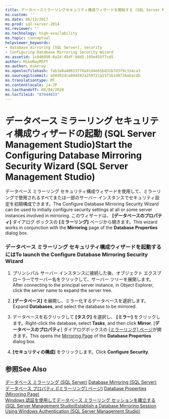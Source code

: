```yaml
---
title: データベースミラーリングセキュリティ構成ウィザードを開始する (SQL Server Management Studio) |Microsoft Docs
ms.custom: ''
ms.date: 06/13/2017
ms.prod: sql-server-2014
ms.reviewer: ''
ms.technology: high-availability
ms.topic: conceptual
helpviewer_keywords:
- database mirroring [SQL Server], security
- Configuring Database Mirroring Security Wizard
ms.assetid: 1c846950-0a2d-45df-b0d5-193e455f7cd5
author: MikeRayMSFT
ms.author: mikeray
ms.openlocfilehash: fab3a0a48633f70a91d4e65bd31b7d3f9c314ca3
ms.sourcegitcommit: ad4d92dce894592a259721a1571b1d8736abacdb
ms.translationtype: MT
ms.contentlocale: ja-JP
ms.lasthandoff: 08/04/2020
ms.locfileid: "87644633"
---
```

# <a name="start-the-configuring-database-mirroring-security-wizard-sql-server-management-studio"></a><span data-ttu-id="8171c-102">データベース ミラーリング セキュリティ構成ウィザードの起動 (SQL Server Management Studio)</span><span class="sxs-lookup"><span data-stu-id="8171c-102">Start the Configuring Database Mirroring Security Wizard (SQL Server Management Studio)</span></span>
  <span data-ttu-id="8171c-103">データベース ミラーリング セキュリティ構成ウィザードを使用して、ミラーリングで使用されるすべてまたは一部のサーバー インスタンスでセキュリティ設定を初期構成できます。</span><span class="sxs-lookup"><span data-stu-id="8171c-103">The Configure Database Mirroring Security Wizard can be used to initially configure security settings at all or some server instances involved in mirroring.</span></span> <span data-ttu-id="8171c-104">このウィザードは、 **[データベースのプロパティ]** ダイアログ ボックスの **[ミラーリング]** ページから開きます。</span><span class="sxs-lookup"><span data-stu-id="8171c-104">This wizard works in conjunction with the **Mirroring** page of the **Database Properties** dialog box.</span></span>  
  
### <a name="to-launch-the-configure-database-mirroring-security-wizard"></a><span data-ttu-id="8171c-105">データベース ミラーリング セキュリティ構成ウィザードを起動するには</span><span class="sxs-lookup"><span data-stu-id="8171c-105">To launch the Configure Database Mirroring Security Wizard</span></span>  
  
1.  <span data-ttu-id="8171c-106">プリンシパル サーバー インスタンスに接続した後、オブジェクト エクスプローラーでサーバー名をクリックして、サーバー ツリーを展開します。</span><span class="sxs-lookup"><span data-stu-id="8171c-106">After connecting to the principal server instance, in Object Explorer, click the server name to expand the server tree.</span></span>  
  
2.  <span data-ttu-id="8171c-107">**[データベース]** を展開し、ミラー化するデータベースを選択します。</span><span class="sxs-lookup"><span data-stu-id="8171c-107">Expand **Databases**, and select the database to be mirrored.</span></span>  
  
3.  <span data-ttu-id="8171c-108">データベースを右クリックして **[タスク]** を選択し、 **[ミラー]** をクリックします。</span><span class="sxs-lookup"><span data-stu-id="8171c-108">Right-click the database, select **Tasks**, and then click **Mirror**.</span></span> <span data-ttu-id="8171c-109">[**データベースのプロパティ**] ダイアログボックスの [[ミラーリング] ページ](../../relational-databases/databases/database-properties-mirroring-page.md)が開きます。</span><span class="sxs-lookup"><span data-stu-id="8171c-109">This opens the [Mirroring Page](../../relational-databases/databases/database-properties-mirroring-page.md) of the **Database Properties** dialog box.</span></span>  
  
4.  <span data-ttu-id="8171c-110">**[セキュリティの構成]** をクリックします。</span><span class="sxs-lookup"><span data-stu-id="8171c-110">Click **Configure Security**.</span></span>  
  
## <a name="see-also"></a><span data-ttu-id="8171c-111">参照</span><span class="sxs-lookup"><span data-stu-id="8171c-111">See Also</span></span>  
 <span data-ttu-id="8171c-112">[データベース ミラーリング &#40;SQL Server&#41;](database-mirroring-sql-server.md) </span><span class="sxs-lookup"><span data-stu-id="8171c-112">[Database Mirroring &#40;SQL Server&#41;](database-mirroring-sql-server.md) </span></span>  
 <span data-ttu-id="8171c-113">[データベース プロパティ &#40;[ミラーリング] ページ&#41;](../../relational-databases/databases/database-properties-mirroring-page.md) </span><span class="sxs-lookup"><span data-stu-id="8171c-113">[Database Properties &#40;Mirroring Page&#41;](../../relational-databases/databases/database-properties-mirroring-page.md) </span></span>  
 [<span data-ttu-id="8171c-114">Windows 認証を使用してデータベース ミラーリング セッションを確立する &#40;SQL Server Management Studio&#41;</span><span class="sxs-lookup"><span data-stu-id="8171c-114">Establish a Database Mirroring Session Using Windows Authentication &#40;SQL Server Management Studio&#41;</span></span>](establish-database-mirroring-session-windows-authentication.md)  
  
  
